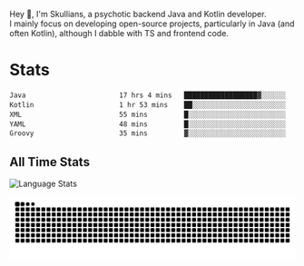 Hey 👋, I'm Skullians, a psychotic backend Java and Kotlin developer.\
I mainly focus on developing open-source projects, particularly in Java (and often Kotlin), although I dabble with TS and frontend code.

# Stats
<!--START_SECTION:waka-->

```txt
Java                       17 hrs 4 mins   ██████████████████▓░░░░░░   74.25 %
Kotlin                     1 hr 53 mins    ██░░░░░░░░░░░░░░░░░░░░░░░   08.25 %
XML                        55 mins         █░░░░░░░░░░░░░░░░░░░░░░░░   04.01 %
YAML                       48 mins         █░░░░░░░░░░░░░░░░░░░░░░░░   03.49 %
Groovy                     35 mins         ▓░░░░░░░░░░░░░░░░░░░░░░░░   02.57 %
```

<!--END_SECTION:waka-->

## All Time Stats
![Language Stats](https://github-readme-stats.vercel.app/api/wakatime?username=Skullians&layout=compact)

<div align="center">
  <img src="https://raw.githubusercontent.com/Skullians/Skullians/output/github-contribution-grid-snake-dark.svg" alt="Snake animation" />
</div>
